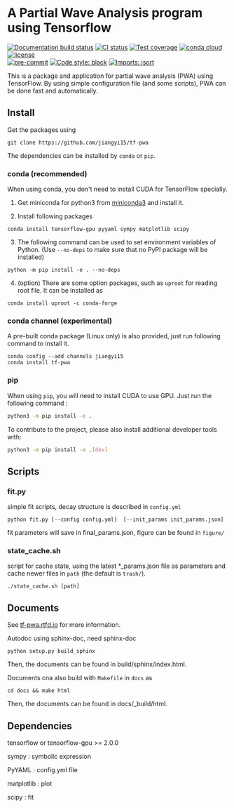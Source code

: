 
# A Partial Wave Analysis program using Tensorflow

[![Documentation build status](https://readthedocs.org/projects/tf-pwa/badge/?version=latest)](https://tf-pwa.readthedocs.io)
[![CI status](https://github.com/jiangyi15/tf-pwa/workflows/CI/badge.svg)](https://github.com/jiangyi15/tf-pwa/actions?query=branch%3Adev+workflow%3ACI)
[![Test coverage](https://codecov.io/gh/jiangyi15/tf-pwa/branch/dev/graph/badge.svg)](https://codecov.io/gh/jiangyi15/tf-pwa)
[![conda cloud](https://anaconda.org/jiangyi15/tf-pwa/badges/version.svg)](https://anaconda.org/jiangyi15/tf-pwa)
[![license](https://anaconda.org/jiangyi15/tf-pwa/badges/license.svg)](https://choosealicense.com/licenses/mit/)
<br>
[![pre-commit](https://img.shields.io/badge/pre--commit-enabled-brightgreen)](https://github.com/pre-commit/pre-commit)
[![Code style: black](https://img.shields.io/badge/code%20style-black-000000.svg)](https://github.com/psf/black)
[![Imports: isort](https://img.shields.io/badge/%20imports-isort-%231674b1?style=flat&labelColor=ef8336)](https://pycqa.github.io/isort/)

This is a package and application for partial wave analysis (PWA) using TensorFlow.
By using simple configuration file (and some scripts), PWA can be done fast and automatically.



## Install

Get the packages using

```
git clone https://github.com/jiangyi15/tf-pwa
```


The dependencies can be installed by `conda` or `pip`.

### conda (recommended)

When using conda, you don't need to install CUDA for TensorFlow specially.

  1. Get miniconda for python3 from [miniconda3](https://docs.conda.io/en/latest/miniconda.html) and install it.

  2. Install following packages

```
conda install tensorflow-gpu pyyaml sympy matplotlib scipy
```

  3. The following command can be used to set environment variables of Python. (Use `--no-deps` to make sure that no PyPI package will be installed)

```
python -m pip install -e . --no-deps
```

  4. (option) There are some option packages, such as `uproot` for reading root file. It can be installed as

```
conda install uproot -c conda-forge
```

### conda channel (experimental)

A pre-built conda package (Linux only) is also provided, just run following command to install it.

```
conda config --add channels jiangyi15
conda install tf-pwa
```

### pip

When using `pip`, you will need to install CUDA to use GPU. Just run the following command :

```bash
python3 -m pip install -e .
```

To contribute to the project, please also install additional developer tools with:

```bash
python3 -m pip install -e .[dev]
```


## Scripts

### fit.py

simple fit scripts,
decay structure is described in ```config.yml```

```
python fit.py [--config config.yml]  [--init_params init_params.json]
```

fit parameters will save in final_params.json,
figure can be found in ```figure/```


### state_cache.sh

script for cache state, using the latest *_params.json file as parameters and cache newer files in ```path``` (the default is ```trash/```).

```
./state_cache.sh [path]
```

## Documents

See [tf-pwa.rtfd.io](http://tf-pwa.readthedocs.io) for more information.

Autodoc using sphinx-doc, need sphinx-doc

```
python setup.py build_sphinx
```

Then, the documents can be found in build/sphinx/index.html.

Documents cna also build with `Makefile` in `docs` as

```
cd docs && make html
```
Then, the documents can be found in docs/_build/html.

## Dependencies

tensorflow or tensorflow-gpu >= 2.0.0

sympy : symbolic expression

PyYAML : config.yml file

matplotlib : plot

scipy : fit

